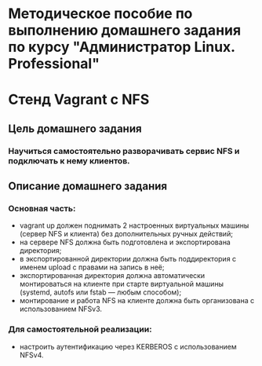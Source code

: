 # Методическое пособие по выполнению домашнего задания по курсу "Администратор Linux. Professional"   
# Стенд Vagrant с NFS  

## Цель домашнего задания  
### Научиться самостоятельно разворачивать сервис NFS и подключать к нему клиентов.  

## Описание домашнего задания  
### Основная часть:  
- vagrant up должен поднимать 2 настроенных виртуальных машины (сервер NFS и клиента) без дополнительных ручных действий;  
- на сервере NFS должна быть подготовлена и экспортирована директория;   
- в экспортированной директории должна быть поддиректория с именем upload с правами на запись в неё;  
- экспортированная директория должна автоматически монтироваться на клиенте при старте виртуальной машины (systemd, autofs или fstab — любым способом);  
- монтирование и работа NFS на клиенте должна быть организована с использованием NFSv3.  
### Для самостоятельной реализации:   
- настроить аутентификацию через KERBEROS с использованием NFSv4.  


